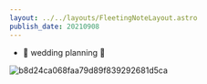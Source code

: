 ```yaml
---
layout: ../../layouts/FleetingNoteLayout.astro
publish_date: 20210908
---
```


- 🤍 wedding planning 🤍

![b8d24ca068faa79d89f839292681d5ca](https://user-images.githubusercontent.com/18376481/132685750-deff5d70-1da7-41a9-b2f0-510f876da793.jpg)
